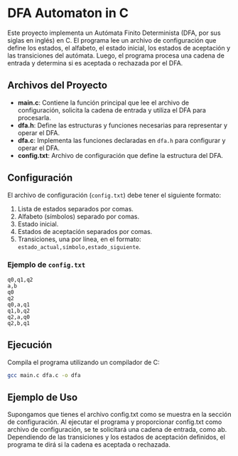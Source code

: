 # DFA Automaton in C

Este proyecto implementa un Autómata Finito Determinista (DFA, por sus siglas en inglés) en C. El programa lee un archivo de configuración que define los estados, el alfabeto, el estado inicial, los estados de aceptación y las transiciones del autómata. Luego, el programa procesa una cadena de entrada y determina si es aceptada o rechazada por el DFA.

## Archivos del Proyecto

- **main.c**: Contiene la función principal que lee el archivo de configuración, solicita la cadena de entrada y utiliza el DFA para procesarla.
- **dfa.h**: Define las estructuras y funciones necesarias para representar y operar el DFA.
- **dfa.c**: Implementa las funciones declaradas en `dfa.h` para configurar y operar el DFA.
- **config.txt**: Archivo de configuración que define la estructura del DFA.

## Configuración

El archivo de configuración (`config.txt`) debe tener el siguiente formato:

1. Lista de estados separados por comas.
2. Alfabeto (símbolos) separado por comas.
3. Estado inicial.
4. Estados de aceptación separados por comas.
5. Transiciones, una por línea, en el formato: `estado_actual,símbolo,estado_siguiente`.

### Ejemplo de `config.txt`

```
q0,q1,q2
a,b
q0
q2
q0,a,q1
q1,b,q2
q2,a,q0
q2,b,q1
```

## Ejecución

Compila el programa utilizando un compilador de C:

```bash
gcc main.c dfa.c -o dfa
```
## Ejemplo de Uso
Supongamos que tienes el archivo config.txt como se muestra en la sección de configuración. Al ejecutar el programa y proporcionar config.txt como archivo de configuración, se te solicitará una cadena de entrada, como ab. Dependiendo de las transiciones y los estados de aceptación definidos, el programa te dirá si la cadena es aceptada o rechazada.



  
